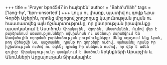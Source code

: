 +++
title = 'Prayer bpn4547 in հայերեն'
author = "Bahá'u'lláh"
tags = ['lang-hy', 'bpn-unsorted']
+++
Լույս ու փառք, պատիվ ու գովք Նրա Գործի Աջերին, որոնց միջոցով շողշողաց կայունության լույսն ու հաստատվեց այն ճշմարտությունը, որ ընտրության իրավունքը պատկանում է Աստծուն` Տիրակալին, Հզորին, Անսահմանին, Ումով վեր է բարձրանում առատությունների օվկիանոսն ու ամենուր տարածվում են Աստվածային ողորմած բարեհաճության բուրմունքները: Մենք աղաչում ենք Նրան, թող վեհացվի Նա, պաշտպանել դրանք Իր զորքերի ուժով, պահպանել դրանք Իր իշխանության ուժով ու օգնել դրանց Իր աննկուն ուժով, որ վեր է ամեն գոյից: Տիրակալությունը պատկանում է Աստծուն` երկնքների Արարչին և Անունների Արքայության Տիրակալին:
